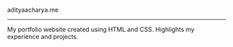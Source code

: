 adityaacharya.me

------------------------------------------------------

My portfolio website created using HTML and CSS.
Highlights my experience and projects.
